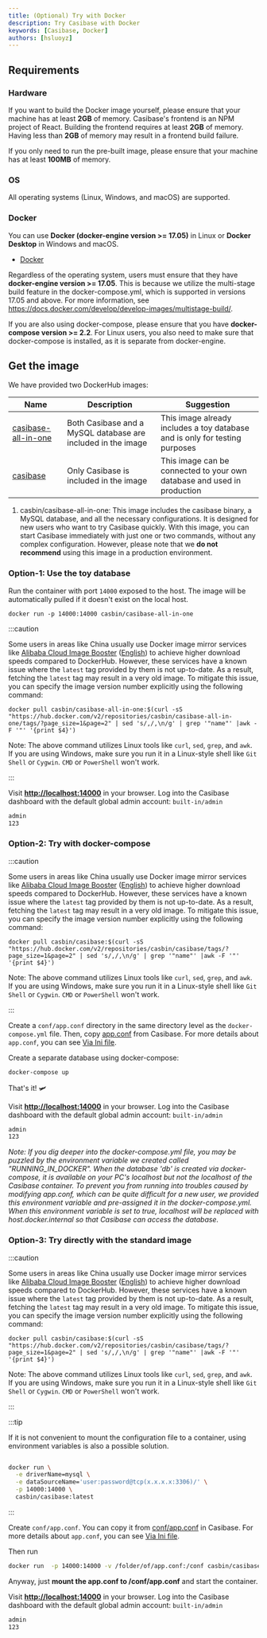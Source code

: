 ```yaml
---
title: (Optional) Try with Docker
description: Try Casibase with Docker
keywords: [Casibase, Docker]
authors: [hsluoyz]
---
```


## Requirements

### Hardware

If you want to build the Docker image yourself, please ensure that your machine has at least **2GB** of memory. Casibase's frontend is an NPM project of React. Building the frontend requires at least **2GB** of memory. Having less than **2GB** of memory may result in a frontend build failure.

If you only need to run the pre-built image, please ensure that your machine has at least **100MB** of memory.

### OS

All operating systems (Linux, Windows, and macOS) are supported.

### Docker

You can use **Docker (docker-engine version >= 17.05)** in Linux or **Docker Desktop** in Windows and macOS.

* [Docker](https://docs.docker.com/get-docker/)

Regardless of the operating system, users must ensure that they have **docker-engine version >= 17.05**. This is because we utilize the multi-stage build feature in the docker-compose.yml, which is supported in versions 17.05 and above. For more information, see <https://docs.docker.com/develop/develop-images/multistage-build/>.

If you are also using docker-compose, please ensure that you have **docker-compose version >= 2.2**. For Linux users, you also need to make sure that docker-compose is installed, as it is separate from docker-engine.

## Get the image

We have provided two DockerHub images:

| Name                                                                       | Description                                                  | Suggestion                                                                  |
|----------------------------------------------------------------------------|--------------------------------------------------------------|-----------------------------------------------------------------------------|
| [casibase-all-in-one](https://hub.docker.com/r/casbin/casibase-all-in-one) | Both Casibase and a MySQL database are included in the image | This image already includes a toy database and is only for testing purposes |
| [casibase](https://hub.docker.com/r/casbin/casibase)                       | Only Casibase is included in the image                       | This image can be connected to your own database and used in production     |

1. casbin/casibase-all-in-one: This image includes the casibase binary, a MySQL database, and all the necessary configurations. It is designed for new users who want to try Casibase quickly. With this image, you can start Casibase immediately with just one or two commands, without any complex configuration. However, please note that we **do not recommend** using this image in a production environment.

### **Option-1**: Use the toy database

Run the container with port `14000` exposed to the host. The image will be automatically pulled if it doesn't exist on the local host.

```shell
docker run -p 14000:14000 casbin/casibase-all-in-one
```

:::caution

Some users in areas like China usually use Docker image mirror services like [Alibaba Cloud Image Booster](https://help.aliyun.com/document_detail/60750.html) ([English](https://www.alibabacloud.com/help/en/container-registry/latest/accelerate-the-download-of-docker-official-images)) to achieve higher download speeds compared to DockerHub. However, these services have a known issue where the `latest` tag provided by them is not up-to-date. As a result, fetching the `latest` tag may result in a very old image. To mitigate this issue, you can specify the image version number explicitly using the following command:

```shell
docker pull casbin/casibase-all-in-one:$(curl -sS "https://hub.docker.com/v2/repositories/casbin/casibase-all-in-one/tags/?page_size=1&page=2" | sed 's/,/,\n/g' | grep '"name"' |awk -F '"' '{print $4}')
```

Note: The above command utilizes Linux tools like `curl`, `sed`, `grep`, and `awk`. If you are using Windows, make sure you run it in a Linux-style shell like `Git Shell` or `Cygwin`. `CMD` or `PowerShell` won't work.

:::

Visit [**http://localhost:14000**](http://localhost:14000) in your browser. Log into the Casibase dashboard with the default global admin account: `built-in/admin`

```bash
admin
123
```

### **Option-2**: Try with docker-compose

:::caution

Some users in areas like China usually use Docker image mirror services like [Alibaba Cloud Image Booster](https://help.aliyun.com/document_detail/60750.html) ([English](https://www.alibabacloud.com/help/en/container-registry/latest/accelerate-the-download-of-docker-official-images)) to achieve higher download speeds compared to DockerHub. However, these services have a known issue where the `latest` tag provided by them is not up-to-date. As a result, fetching the `latest` tag may result in a very old image. To mitigate this issue, you can specify the image version number explicitly using the following command:

```shell
docker pull casbin/casibase:$(curl -sS "https://hub.docker.com/v2/repositories/casbin/casibase/tags/?page_size=1&page=2" | sed 's/,/,\n/g' | grep '"name"' |awk -F '"' '{print $4}')
```

Note: The above command utilizes Linux tools like `curl`, `sed`, `grep`, and `awk`. If you are using Windows, make sure you run it in a Linux-style shell like `Git Shell` or `Cygwin`. `CMD` or `PowerShell` won't work.

:::

Create a `conf/app.conf` directory in the same directory level as the `docker-compose.yml` file. Then, copy [app.conf](https://github.com/casibase/casibase/blob/master/conf/app.conf) from Casibase. For more details about `app.conf`, you can see [Via Ini file](/docs/basic/server-installation#via-ini-file).

Create a separate database using docker-compose:

```bash
docker-compose up
```

That's it! :small_airplane:

Visit [**http://localhost:14000**](http://localhost:14000) in your browser. Log into the Casibase dashboard with the default global admin account: `built-in/admin`

```bash
admin
123
```

*Note: If you dig deeper into the docker-compose.yml file, you may be puzzled by the environment variable we created called "RUNNING_IN_DOCKER". When the database 'db' is created via docker-compose, it is available on your PC's localhost but not the localhost of the Casibase container. To prevent you from running into troubles caused by modifying app.conf, which can be quite difficult for a new user, we provided this environment variable and pre-assigned it in the docker-compose.yml. When this environment variable is set to true, localhost will be replaced with host.docker.internal so that Casibase can access the database.*

### **Option-3**: Try directly with the standard image

:::caution

Some users in areas like China usually use Docker image mirror services like [Alibaba Cloud Image Booster](https://help.aliyun.com/document_detail/60750.html) ([English](https://www.alibabacloud.com/help/en/container-registry/latest/accelerate-the-download-of-docker-official-images)) to achieve higher download speeds compared to DockerHub. However, these services have a known issue where the `latest` tag provided by them is not up-to-date. As a result, fetching the `latest` tag may result in a very old image. To mitigate this issue, you can specify the image version number explicitly using the following command:

```shell
docker pull casbin/casibase:$(curl -sS "https://hub.docker.com/v2/repositories/casbin/casibase/tags/?page_size=1&page=2" | sed 's/,/,\n/g' | grep '"name"' |awk -F '"' '{print $4}')
```

Note: The above command utilizes Linux tools like `curl`, `sed`, `grep`, and `awk`. If you are using Windows, make sure you run it in a Linux-style shell like `Git Shell` or `Cygwin`. `CMD` or `PowerShell` won't work.

:::

:::tip

If it is not convenient to mount the configuration file to a container, using environment variables is also a possible solution.

```bash title="example"

docker run \
  -e driverName=mysql \
  -e dataSourceName='user:password@tcp(x.x.x.x:3306)/' \
  -p 14000:14000 \
  casbin/casibase:latest

```

:::

Create `conf/app.conf`. You can copy it from [conf/app.conf](https://github.com/casibase/casibase/blob/master/conf/app.conf) in Casibase. For more details about `app.conf`, you can see [Via Ini file](/docs/basic/server-installation#via-ini-file).

Then run

```bash
docker run  -p 14000:14000 -v /folder/of/app.conf:/conf casbin/casibase:latest
```

Anyway, just **mount the app.conf to /conf/app.conf** and start the container.

Visit [**http://localhost:14000**](http://localhost:14000) in your browser. Log into the Casibase dashboard with the default global admin account: `built-in/admin`

```bash
admin
123
```
